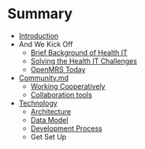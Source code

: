# Summary

* [Introduction](README.md)
* And We Kick Off
   * [Brief Background of Health IT](Kick_off/brief_background_of_health_it.md)
   * [Solving the Health IT Challenges](Kick_off/solving_the_health_it_challenges_our_responsemd.md)
   * [OpenMRS Today](Kick_off/openmrs_today.md)
* [Community.md](Community)
   * [Working Cooperatively](Community/workingCooperatively.md)
   * [Collaboration tools](Community/collaborationTools.md)
* [Technology](Technology)
   * [Architecture](Technology/architecture.md)
   * [Data Model](Technology/dataModel.md)
   * [Development Process](Technology/developmentProcess.md)
   * Get Set Up

